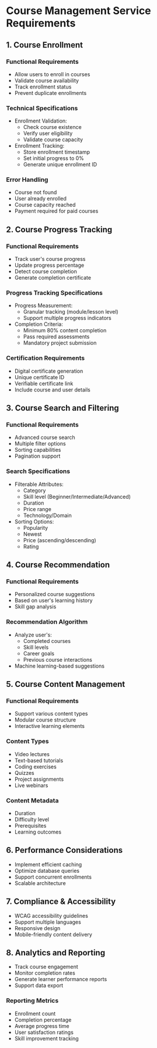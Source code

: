 # Course Management Service Requirements

## 1. Course Enrollment
### Functional Requirements
- Allow users to enroll in courses
- Validate course availability
- Track enrollment status
- Prevent duplicate enrollments

### Technical Specifications
- Enrollment Validation:
  - Check course existence
  - Verify user eligibility
  - Validate course capacity
- Enrollment Tracking:
  - Store enrollment timestamp
  - Set initial progress to 0%
  - Generate unique enrollment ID

### Error Handling
- Course not found
- User already enrolled
- Course capacity reached
- Payment required for paid courses

## 2. Course Progress Tracking
### Functional Requirements
- Track user's course progress
- Update progress percentage
- Detect course completion
- Generate completion certificate

### Progress Tracking Specifications
- Progress Measurement:
  - Granular tracking (module/lesson level)
  - Support multiple progress indicators
- Completion Criteria:
  - Minimum 80% content completion
  - Pass required assessments
  - Mandatory project submission

### Certification Requirements
- Digital certificate generation
- Unique certificate ID
- Verifiable certificate link
- Include course and user details

## 3. Course Search and Filtering
### Functional Requirements
- Advanced course search
- Multiple filter options
- Sorting capabilities
- Pagination support

### Search Specifications
- Filterable Attributes:
  - Category
  - Skill level (Beginner/Intermediate/Advanced)
  - Duration
  - Price range
  - Technology/Domain
- Sorting Options:
  - Popularity
  - Newest
  - Price (ascending/descending)
  - Rating

## 4. Course Recommendation
### Functional Requirements
- Personalized course suggestions
- Based on user's learning history
- Skill gap analysis

### Recommendation Algorithm
- Analyze user's:
  - Completed courses
  - Skill levels
  - Career goals
  - Previous course interactions
- Machine learning-based suggestions

## 5. Course Content Management
### Functional Requirements
- Support various content types
- Modular course structure
- Interactive learning elements

### Content Types
- Video lectures
- Text-based tutorials
- Coding exercises
- Quizzes
- Project assignments
- Live webinars

### Content Metadata
- Duration
- Difficulty level
- Prerequisites
- Learning outcomes

## 6. Performance Considerations
- Implement efficient caching
- Optimize database queries
- Support concurrent enrollments
- Scalable architecture

## 7. Compliance & Accessibility
- WCAG accessibility guidelines
- Support multiple languages
- Responsive design
- Mobile-friendly content delivery

## 8. Analytics and Reporting
- Track course engagement
- Monitor completion rates
- Generate learner performance reports
- Support data export

### Reporting Metrics
- Enrollment count
- Completion percentage
- Average progress time
- User satisfaction ratings
- Skill improvement tracking
